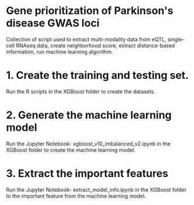 # Gene prioritization of Parkinson's disease GWAS loci

Collection of script used to extract multi-modality data from eQTL, single-cell RNAseq data, create neighborhood score, extract distance-based information, run machine learning algorithm. 

# 1. Create the training and testing set.
Run the R scripts in the XGBoost folder to create the datasets.

# 2. Generate the machine learning model
Run the Jupyter Notebook- xgboost_v10_imbalanced_v2.ipynb in the XGBoost folder to create the machine learning model.

# 3. Extract the important features
Run the Jupyter Notebook- extract_model_info.ipynb in the XGBoost folder to the important feature from the machine learning model.
